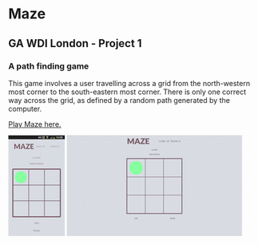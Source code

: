 # Maze

## GA WDI London - Project 1

### A path finding game

This game involves a user travelling across a grid from the north-western most corner to the south-eastern most corner. There is only one correct way across the grid, as defined by a random path generated by the computer.

[Play Maze here.](https://freemaze.herokuapp.com/)

![alt text](./images/Screenshot_2015-10-13-16-08-20.png)    ![alt text](./images/Screenshot2.png)
